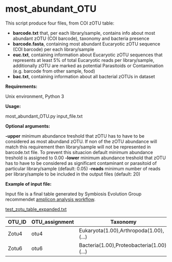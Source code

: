 # most_abundant_OTU

This script produce four files, from COI zOTU table:
- **barcode.txt** that, per each library/sample, contains info about most abundant zOTU (COI barcode), taxonomy and bacteria presence
- **barcode.fasta**, containing most abundant Eucaryotic zOTU sequence (COI barcode) per each library/sample
- **euc.txt**, containing information about Eucaryotic zOTU sequences that represents at least 5% of total Eucaryotic reads per library/sample,
               additionally zOTU are marked as potential Parasitoids or Contamination (e.g. barcode from other sample, food)
- **bac.txt**, containing information about all bacterial zOTUs in dataset

**Requirements:**

Unix environment, Python 3

**Usage:**

most_abundant_OTU.py input_file.txt

**Optional arguments:**

**-upper**  minimum abundance treshold that zOTU has to have to be considered as most abundand zOTU. If non of the zOTU abundance will match this requirement then library/sample will not be represented in barcode.txt file. To prevent this situacion default minimum abundance treshold is assigned to 0.00
**-lower**  minimum abundance treshold that zOTU has to have to be considered as significant contaminant or parasitoid of particular library/sample (default: 0.05)
**-reads**  minimum number of reads per library/sample to be included in the output files (default: 20)

**Example of input file:**

Input file is a final table generated by Symbiosis Evolution Group recommendet [amplicon analysis workflow](https://github.com/symPiotr/amplicon_analysis_pipeline/blob/main/20201218_Wasp_COI_pipeline.txt).

[test_zotu_table_expanded.txt](https://github.com/deerhunter4/most_abundand_COI/files/6128914/test_zotu_table_expanded.txt)

OTU_ID | OTU_assignment | Taxonomy | Sequence | Total | SZF2Y9_1 | SZF2Y9_2 | SZF2Y9_3 | SZF2Y9_4
-------|----------------|----------|----------|-------|----------|----------|----------|---------
Zotu4 | otu4 | Eukaryota(1.00),Arthropoda(1.00),(...) | AATAAATAATATAAGTT(...) | 2128 | 2126 | 0 | 0 | 2	
Zotu6 | otu6 | Bacteria(1.00),Proteobacteria(1.00),(...) | TATGAATAATTTAAGTT(...) | 72 | 0 | 72 | 0 | 0	

